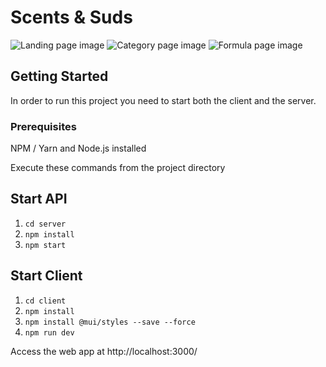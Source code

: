 # Scents & Suds

![Landing page image](./assets/images/landingpage.png)
![Category page image](./assets/images/categorypage.png)
![Formula page image](./assets/images/formulapage.png)

## Getting Started

In order to run this project you need to start both the client and the server.

### Prerequisites

NPM / Yarn and Node.js installed

Execute these commands from the project directory

## Start API

1. `cd server`
2. `npm install`
3. `npm start`

## Start Client

1. `cd client`
2. `npm install`
3. `npm install @mui/styles --save --force`
4. `npm run dev`

Access the web app at http://localhost:3000/
